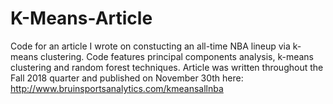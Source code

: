 # K-Means-Article
Code for an article I wrote on constucting an all-time NBA lineup via k-means clustering. Code features principal components analysis, k-means clustering and random forest techniques. Article was written throughout the Fall 2018 quarter and published on November 30th here: http://www.bruinsportsanalytics.com/kmeansallnba

